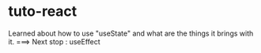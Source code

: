 # tuto-react

Learned about how to use "useState" and what are the things it brings with it. 
===> Next stop : useEffect
